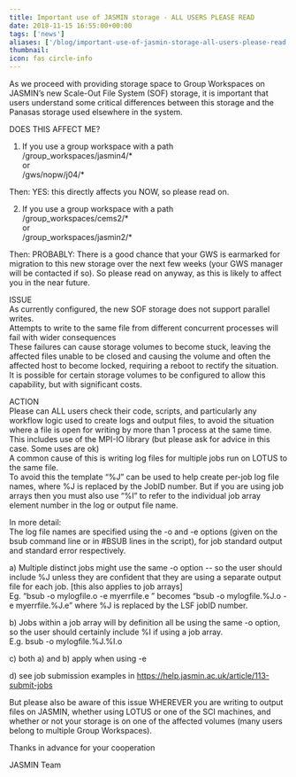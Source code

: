 ```yaml
---
title: Important use of JASMIN storage - ALL USERS PLEASE READ
date: 2018-11-15 16:55:00+00:00
tags: ['news']
aliases: ['/blog/important-use-of-jasmin-storage-all-users-please-read']
thumbnail: 
icon: fas circle-info
---
```

As we proceed with providing storage space to Group Workspaces on JASMIN’s new Scale-Out File System (SOF) storage, it is important that users understand some critical differences between this storage and the Panasas storage used elsewhere in the system.


  
DOES THIS AFFECT ME?


  
1) If you use a group workspace with a path  
/group\_workspaces/jasmin4/\*  
or  
/gws/nopw/j04/\*


  
Then: YES: this directly affects you NOW, so please read on.


  
2) If you use a group workspace with a path  
/group\_workspaces/cems2/\*  
or  
/group\_workspaces/jasmin2/\*


  
Then: PROBABLY: There is a good chance that your GWS is earmarked for migration to this new storage over the next few weeks (your GWS manager will be contacted if so). So please read on anyway, as this is likely to affect you in the near future.


  
ISSUE  
As currently configured, the new SOF storage does not support parallel writes.  
Attempts to write to the same file from different concurrent processes will fail with wider consequences  
These failures can cause storage volumes to become stuck, leaving the affected files unable to be closed and causing the volume and often the affected host to become locked, requiring a reboot to rectify the situation.  
It is possible for certain storage volumes to be configured to allow this capability, but with significant costs.


  
ACTION  
Please can ALL users check their code, scripts, and particularly any workflow logic used to create logs and output files, to avoid the situation where a file is open for writing by more than 1 process at the same time. This includes use of the MPI-IO library (but please ask for advice in this case. Some uses are ok)  
A common cause of this is writing log files for multiple jobs run on LOTUS to the same file.  
To avoid this the template “%J” can be used to help create per-job log file names, where %J is replaced by the JobID number. But if you are using job arrays then you must also use “%I” to refer to the individual job array element number in the log or output file name.


  
In more detail:  
The log file names are specified using the -o and -e options (given on the bsub command line or in #BSUB lines in the script), for job standard output and standard error respectively.


  
a) Multiple distinct jobs might use the same -o option -- so the user should include %J unless they are confident that they are using a separate output file for each job. [this also applies to job arrays]  
Eg. “bsub -o mylogfile.o -e myerrfile.e ” becomes “bsub -o mylogfile.%J.o -e myerrfile.%J.e” where %J is replaced by the LSF jobID number.


  
b) Jobs within a job array will by definition all be using the same -o option, so the user should certainly include %I if using a job array.  
E.g. bsub -o mylogfile.%J.%I.o


  
c) both a) and b) apply when using -e


  
d) see job submission examples in <https://help.jasmin.ac.uk/article/113-submit-jobs>


  
But please also be aware of this issue WHEREVER you are writing to output files on JASMIN, whether using LOTUS or one of the SCI machines, and whether or not your storage is on one of the affected volumes (many users belong to multiple Group Workspaces).


  
Thanks in advance for your cooperation


  
JASMIN Team

